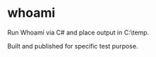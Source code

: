 # whoami
Run Whoami via C# and place output in C:\temp. 

Built and published for specific test purpose.
